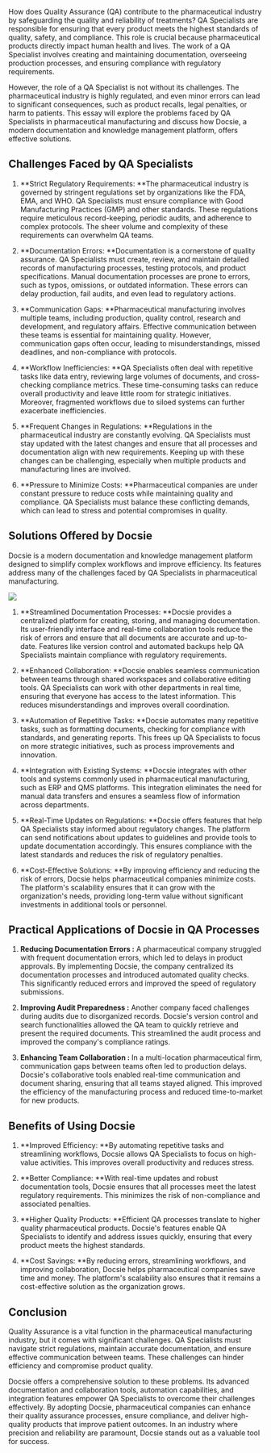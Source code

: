 How does Quality Assurance (QA) contribute to the pharmaceutical industry by safeguarding the quality and reliability of treatments? QA Specialists are responsible for ensuring that every product meets the highest standards of quality, safety, and compliance. This role is crucial because pharmaceutical products directly impact human health and lives. The work of a QA Specialist involves creating and maintaining documentation, overseeing production processes, and ensuring compliance with regulatory requirements.

However, the role of a QA Specialist is not without its challenges. The pharmaceutical industry is highly regulated, and even minor errors can lead to significant consequences, such as product recalls, legal penalties, or harm to patients. This essay will explore the problems faced by QA Specialists in pharmaceutical manufacturing and discuss how Docsie, a modern documentation and knowledge management platform, offers effective solutions.

## Challenges Faced by QA Specialists

1. **Strict Regulatory Requirements: **The pharmaceutical industry is governed by stringent regulations set by organizations like the FDA, EMA, and WHO. QA Specialists must ensure compliance with Good Manufacturing Practices (GMP) and other standards. These regulations require meticulous record-keeping, periodic audits, and adherence to complex protocols. The sheer volume and complexity of these requirements can overwhelm QA teams.

2. **Documentation Errors: **Documentation is a cornerstone of quality assurance. QA Specialists must create, review, and maintain detailed records of manufacturing processes, testing protocols, and product specifications. Manual documentation processes are prone to errors, such as typos, omissions, or outdated information. These errors can delay production, fail audits, and even lead to regulatory actions.

3. **Communication Gaps: **Pharmaceutical manufacturing involves multiple teams, including production, quality control, research and development, and regulatory affairs. Effective communication between these teams is essential for maintaining quality. However, communication gaps often occur, leading to misunderstandings, missed deadlines, and non-compliance with protocols.

4. **Workflow Inefficiencies: **QA Specialists often deal with repetitive tasks like data entry, reviewing large volumes of documents, and cross-checking compliance metrics. These time-consuming tasks can reduce overall productivity and leave little room for strategic initiatives. Moreover, fragmented workflows due to siloed systems can further exacerbate inefficiencies. 

5. **Frequent Changes in Regulations: **Regulations in the pharmaceutical industry are constantly evolving. QA Specialists must stay updated with the latest changes and ensure that all processes and documentation align with new requirements. Keeping up with these changes can be challenging, especially when multiple products and manufacturing lines are involved.

6. **Pressure to Minimize Costs: **Pharmaceutical companies are under constant pressure to reduce costs while maintaining quality and compliance. QA Specialists must balance these conflicting demands, which can lead to stress and potential compromises in quality.

## Solutions Offered by Docsie

Docsie is a modern documentation and knowledge management platform designed to simplify complex workflows and improve efficiency. Its features address many of the challenges faced by QA Specialists in pharmaceutical manufacturing.

![](https://cdn.docsie.io/workspace_PxAvC1Uenuc7ad6H3/doc_XyRNLa5cwc5POC0vL/file_1PyU2fEARPQ5e7Wyp/quality_assurance_qa_specialist_1_6fd731f3-350c-0db6-c07a-3a79a9cc39d6.jpg)

1. **Streamlined Documentation Processes: **Docsie provides a centralized platform for creating, storing, and managing documentation. Its user-friendly interface and real-time collaboration tools reduce the risk of errors and ensure that all documents are accurate and up-to-date. Features like version control and automated backups help QA Specialists maintain compliance with regulatory requirements.

2. **Enhanced Collaboration: **Docsie enables seamless communication between teams through shared workspaces and collaborative editing tools. QA Specialists can work with other departments in real time, ensuring that everyone has access to the latest information. This reduces misunderstandings and improves overall coordination.

3. **Automation of Repetitive Tasks: **Docsie automates many repetitive tasks, such as formatting documents, checking for compliance with standards, and generating reports. This frees up QA Specialists to focus on more strategic initiatives, such as process improvements and innovation.

4. **Integration with Existing Systems: **Docsie integrates with other tools and systems commonly used in pharmaceutical manufacturing, such as ERP and QMS platforms. This integration eliminates the need for manual data transfers and ensures a seamless flow of information across departments.

5. **Real-Time Updates on Regulations: **Docsie offers features that help QA Specialists stay informed about regulatory changes. The platform can send notifications about updates to guidelines and provide tools to update documentation accordingly. This ensures compliance with the latest standards and reduces the risk of regulatory penalties.

6. **Cost-Effective Solutions: **By improving efficiency and reducing the risk of errors, Docsie helps pharmaceutical companies minimize costs. The platform's scalability ensures that it can grow with the organization's needs, providing long-term value without significant investments in additional tools or personnel.

## Practical Applications of Docsie in QA Processes

1. **Reducing Documentation Errors :** A pharmaceutical company struggled with frequent documentation errors, which led to delays in product approvals. By implementing Docsie, the company centralized its documentation processes and introduced automated quality checks. This significantly reduced errors and improved the speed of regulatory submissions.

2. **Improving Audit Preparedness :** Another company faced challenges during audits due to disorganized records. Docsie's version control and search functionalities allowed the QA team to quickly retrieve and present the required documents. This streamlined the audit process and improved the company's compliance ratings.

3. **Enhancing Team Collaboration :** In a multi-location pharmaceutical firm, communication gaps between teams often led to production delays. Docsie's collaborative tools enabled real-time communication and document sharing, ensuring that all teams stayed aligned. This improved the efficiency of the manufacturing process and reduced time-to-market for new products.

## Benefits of Using Docsie

1. **Improved Efficiency: **By automating repetitive tasks and streamlining workflows, Docsie allows QA Specialists to focus on high-value activities. This improves overall productivity and reduces stress.

2. **Better Compliance: **With real-time updates and robust documentation tools, Docsie ensures that all processes meet the latest regulatory requirements. This minimizes the risk of non-compliance and associated penalties. 

3. **Higher Quality Products: **Efficient QA processes translate to higher quality pharmaceutical products. Docsie's features enable QA Specialists to identify and address issues quickly, ensuring that every product meets the highest standards.

4. **Cost Savings: **By reducing errors, streamlining workflows, and improving collaboration, Docsie helps pharmaceutical companies save time and money. The platform's scalability also ensures that it remains a cost-effective solution as the organization grows.

## Conclusion

Quality Assurance is a vital function in the pharmaceutical manufacturing industry, but it comes with significant challenges. QA Specialists must navigate strict regulations, maintain accurate documentation, and ensure effective communication between teams. These challenges can hinder efficiency and compromise product quality.

Docsie offers a comprehensive solution to these problems. Its advanced documentation and collaboration tools, automation capabilities, and integration features empower QA Specialists to overcome their challenges effectively. By adopting Docsie, pharmaceutical companies can enhance their quality assurance processes, ensure compliance, and deliver high-quality products that improve patient outcomes. In an industry where precision and reliability are paramount, Docsie stands out as a valuable tool for success.
